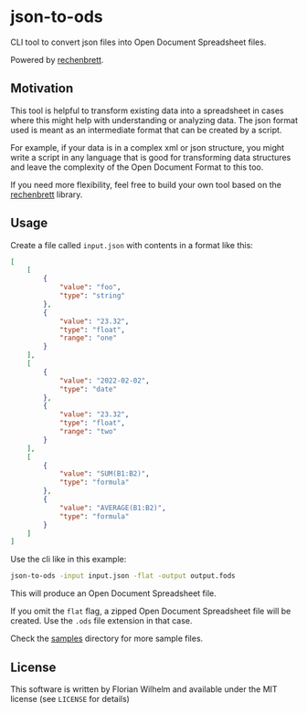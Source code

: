 # json-to-ods

CLI tool to convert json files into Open Document Spreadsheet files.

Powered by [rechenbrett](https://github.com/fwilhe2/rechenbrett).

## Motivation

This tool is helpful to transform existing data into a spreadsheet in cases where this might help with understanding or analyzing data.
The json format used is meant as an intermediate format that can be created by a script.

For example, if your data is in a complex xml or json structure, you might write a script in any language that is good for transforming data structures and leave the complexity of the Open Document Format to this too.

If you need more flexibility, feel free to build your own tool based on the [rechenbrett](https://github.com/fwilhe2/rechenbrett) library.

## Usage

Create a file called `input.json` with contents in a format like this:

```json
[
    [
        {
            "value": "foo",
            "type": "string"
        },
        {
            "value": "23.32",
            "type": "float",
            "range": "one"
        }
    ],
    [
        {
            "value": "2022-02-02",
            "type": "date"
        },
        {
            "value": "23.32",
            "type": "float",
            "range": "two"
        }
    ],
    [
        {
            "value": "SUM(B1:B2)",
            "type": "formula"
        },
        {
            "value": "AVERAGE(B1:B2)",
            "type": "formula"
        }
    ]
]
```

Use the cli like in this example:

```bash
json-to-ods -input input.json -flat -output output.fods
```

This will produce an Open Document Spreadsheet file.

If you omit the `flat` flag, a zipped Open Document Spreadsheet file will be created.
Use the `.ods` file extension in that case.

Check the [samples](./samples/) directory for more sample files.

## License

This software is written by Florian Wilhelm and available under the MIT license (see `LICENSE` for details)

